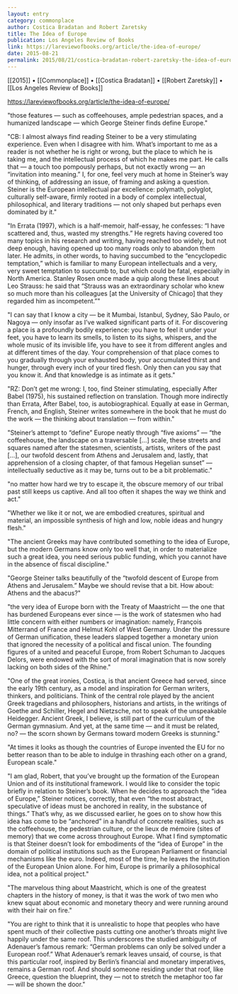 ```yaml
---
layout: entry
category: commonplace
author: Costica Bradatan and Robert Zaretsky
title: The Idea of Europe
publication: Los Angeles Review of Books
link: https://lareviewofbooks.org/article/the-idea-of-europe/
date: 2015-08-21
permalink: 2015/08/21/costica-bradatan-robert-zaretsky-the-idea-of-europe
---
```


[[2015]] • [[Commonplace]] • [[Costica Bradatan]] • [[Robert Zaretsky]] • [[Los Angeles Review of Books]]

https://lareviewofbooks.org/article/the-idea-of-europe/

"those features — such as coffeehouses, ample pedestrian spaces, and a humanized landscape — which George Steiner finds define Europe."
 
"CB: I almost always find reading Steiner to be a very stimulating experience. Even when I disagree with him. What’s important to me as a reader is not whether he is right or wrong, but the place to which he is taking me, and the intellectual process of which he makes me part. He calls that — a touch too pompously perhaps, but not exactly wrong — an “invitation into meaning.” I, for one, feel very much at home in Steiner’s way of thinking, of addressing an issue, of framing and asking a question. Steiner is the European intellectual par excellence: polymath, polyglot, culturally self-aware, firmly rooted in a body of complex intellectual, philosophical, and literary traditions — not only shaped but perhaps even dominated by it."

"In Errata (1997), which is a half-memoir, half-essay, he confesses: “I have scattered and, thus, wasted my strengths.” He regrets having covered too many topics in his research and writing, having reached too widely, but not deep enough, having opened up too many roads only to abandon them later. He admits, in other words, to having succumbed to the “encyclopedic temptation,” which is familiar to many European intellectuals and a very, very sweet temptation to succumb to, but which could be fatal, especially in North America. Stanley Rosen once made a quip along these lines about Leo Strauss: he said that “Strauss was an extraordinary scholar who knew so much more than his colleagues [at the University of Chicago] that they regarded him as incompetent.”"

"I can say that I know a city — be it Mumbai, Istanbul, Sydney, São Paulo, or Nagoya — only insofar as I’ve walked significant parts of it. For discovering a place is a profoundly bodily experience: you have to feel it under your feet, you have to learn its smells, to listen to its sighs, whispers, and the whole music of its invisible life, you have to see it from different angles and at different times of the day. Your comprehension of that place comes to you gradually through your exhausted body, your accumulated thirst and hunger, through every inch of your tired flesh. Only then can you say that you know it. And that knowledge is as intimate as it gets."

"RZ: Don’t get me wrong: I, too, find Steiner stimulating, especially After Babel (1975), his sustained reflection on translation. Though more indirectly than Errata, After Babel, too, is autobiographical. Equally at ease in German, French, and English, Steiner writes somewhere in the book that he must do the work — the thinking about translation — from within."
 
"Steiner’s attempt to “define” Europe neatly through “five axioms” — “the coffeehouse, the landscape on a traversable […] scale, these streets and squares named after the statesmen, scientists, artists, writers of the past […], our twofold descent from Athens and Jerusalem and, lastly, that apprehension of a closing chapter, of that famous Hegelian sunset” — intellectually seductive as it may be, turns out to be a bit problematic."

"no matter how hard we try to escape it, the obscure memory of our tribal past still keeps us captive. And all too often it shapes the way we think and act."

"Whether we like it or not, we are embodied creatures, spiritual and material, an impossible synthesis of high and low, noble ideas and hungry flesh."

"The ancient Greeks may have contributed something to the idea of Europe, but the modern Germans know only too well that, in order to materialize such a great idea, you need serious public funding, which you cannot have in the absence of fiscal discipline."

"George Steiner talks beautifully of the “twofold descent of Europe from Athens and Jerusalem.” Maybe we should revise that a bit. How about: Athens and the abacus?"

"the very idea of Europe born with the Treaty of Maastricht — the one that has burdened Europeans ever since — is the work of statesmen who had little concern with either numbers or imagination: namely, François Mitterrand of France and Helmut Kohl of West Germany. Under the pressure of German unification, these leaders slapped together a monetary union that ignored the necessity of a political and fiscal union. The founding figures of a united and peaceful Europe, from Robert Schuman to Jacques Delors, were endowed with the sort of moral imagination that is now sorely lacking on both sides of the Rhine."

"One of the great ironies, Costica, is that ancient Greece had served, since the early 19th century, as a model and inspiration for German writers, thinkers, and politicians. Think of the central role played by the ancient Greek tragedians and philosophers, historians and artists, in the writings of Goethe and Schiller, Hegel and Nietzsche, not to speak of the unspeakable Heidegger. Ancient Greek, I believe, is still part of the curriculum of the German gymnasium. And yet, at the same time — and it must be related, no? — the scorn shown by Germans toward modern Greeks is stunning."

"At times it looks as though the countries of Europe invented the EU for no better reason than to be able to indulge in thrashing each other on a grand, European scale."

"I am glad, Robert, that you’ve brought up the formation of the European Union and of its institutional framework. I would like to consider the topic briefly in relation to Steiner’s book. When he decides to approach the “idea of Europe,” Steiner notices, correctly, that even “the most abstract, speculative of ideas must be anchored in reality, in the substance of things.” That’s why, as we discussed earlier, he goes on to show how this idea has come to be “anchored” in a handful of concrete realities, such as the coffeehouse, the pedestrian culture, or the lieux de mémoire (sites of memory) that we come across throughout Europe. What I find symptomatic is that Steiner doesn’t look for embodiments of the “idea of Europe” in the domain of political institutions such as the European Parliament or financial mechanisms like the euro. Indeed, most of the time, he leaves the institution of the European Union alone. For him, Europe is primarily a philosophical idea, not a political project."

"The marvelous thing about Maastricht, which is one of the greatest chapters in the history of money, is that it was the work of two men who knew squat about economic and monetary theory and were running around with their hair on fire."

"You are right to think that it is unrealistic to hope that peoples who have spent much of their collective pasts cutting one another’s throats might live happily under the same roof. This underscores the studied ambiguity of Adenauer’s famous remark: “German problems can only be solved under a European roof.” What Adenauer’s remark leaves unsaid, of course, is that this particular roof, inspired by Berlin’s financial and monetary imperatives, remains a German roof. And should someone residing under that roof, like Greece, question the blueprint, they — not to stretch the metaphor too far — will be shown the door."
